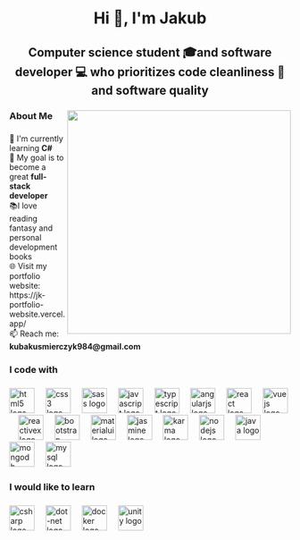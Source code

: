 <h1 align="center">Hi 👋, I'm Jakub</h1>

###

<h2 align="center">Computer science student 🎓and software developer 💻  who prioritizes code cleanliness 🧼 and software quality</h2>

###

<img align="right" height="400" src="https://camo.githubusercontent.com/41ac6899b819f678f4e0c3b5744308db8cbd81c666c65c56215acc72ee3a7bf5/68747470733a2f2f67696664622e636f6d2f696d616765732f686967682f636f64696e672d616e696d617465642d6c6170746f702d666c6f772d73747265616d2d6a613034303130726d356f36387a666b2e77656270"  />

###

<h3 align="left">About Me</h3>

###

<p align="left">🌱 I'm currently learning <b>C#</b><br>🎯 My goal is to become a great <b>full-stack developer</b><br>📚I love reading fantasy and personal development books<br>🌐 Visit my portfolio website: https://jk-portfolio-website.vercel.app/<br>📫 Reach me: <b>kubakusmierczyk984@gmail.com</b></p>

###

<h3 align="left">I code with</h3>

###

<div align="left">
  <img src="https://skillicons.dev/icons?i=html" height="45" alt="html5 logo"  />
  <img width="12" />
  <img src="https://skillicons.dev/icons?i=css" height="45" alt="css3 logo"  />
  <img width="12" />
  <img src="https://skillicons.dev/icons?i=sass" height="45" alt="sass logo"  />
  <img width="12" />
  <img src="https://skillicons.dev/icons?i=js" height="45" alt="javascript logo"  />
  <img width="12" />
  <img src="https://skillicons.dev/icons?i=ts" height="45" alt="typescript logo"  />
  <img width="12" />
  <img src="https://skillicons.dev/icons?i=angular" height="45" alt="angularjs logo"  />
  <img width="12" />
  <img src="https://skillicons.dev/icons?i=react" height="45" alt="react logo"  />
  <img width="12" />
  <img src="https://skillicons.dev/icons?i=vue" height="45" alt="vuejs logo"  />
  <img width="12" />
  <img src="https://skillicons.dev/icons?i=reactivex" height="45" alt="reactivex logo"  />
  <img width="12" />
  <img src="https://skillicons.dev/icons?i=bootstrap" height="45" alt="bootstrap logo"  />
  <img width="12" />
  <img src="https://skillicons.dev/icons?i=materialui" height="45" alt="materialui logo"  />
  <img width="12" />
  <img src="https://cdn.simpleicons.org/jasmine/8A4182" height="45" alt="jasmine logo"  />
  <img width="12" />
  <img src="https://cdn.jsdelivr.net/gh/devicons/devicon/icons/karma/karma-original.svg" height="45" alt="karma logo"  />
  <img width="12" />
  <img src="https://skillicons.dev/icons?i=nodejs" height="45" alt="nodejs logo"  />
  <img width="12" />
  <img src="https://skillicons.dev/icons?i=java" height="45" alt="java logo"  />
  <img width="12" />
  <img src="https://skillicons.dev/icons?i=mongodb" height="45" alt="mongodb logo"  />
  <img width="12" />
  <img src="https://skillicons.dev/icons?i=mysql" height="45" alt="mysql logo"  />
</div>

###

<h3 align="left">I would like to learn</h3>

###

<div align="left">
  <img src="https://skillicons.dev/icons?i=cs" height="45" alt="csharp logo"  />
  <img width="12" />
  <img src="https://skillicons.dev/icons?i=dotnet" height="45" alt="dot-net logo"  />
  <img width="12" />
  <img src="https://skillicons.dev/icons?i=docker" height="45" alt="docker logo"  />
  <img width="12" />
  <img src="https://skillicons.dev/icons?i=unity" height="45" alt="unity logo"  />
</div>

###
